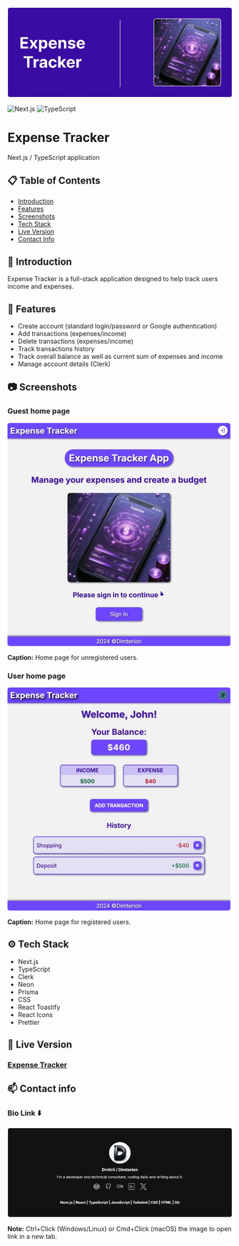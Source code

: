 <style>
  .img-style { 
    border-radius: 5px;
  }
</style>

<img src="./assets/images/expense_tracker_readme_header.jpg" class="img-style" alt="Expense Tracker readme header" />

![Next.js](https://img.shields.io/badge/Next.js-000000?style=for-the-badge&logo=next.js&logoColor=white) ![TypeScript](https://img.shields.io/badge/TypeScript-007ACC?style=for-the-badge&logo=typescript&logoColor=white)

# Expense Tracker

Next.js / TypeScript application

## 📋 Table of Contents

- [Introduction](#introduction)
- [Features](#features)
- [Screenshots](#screenshots)
- [Tech Stack](#tech-stack)
- [Live Version](#live-version)
- [Contact Info](#contact-info)

## <a id="introduction"></a>🔎 Introduction

Expense Tracker is a full-stack application designed to help track users income and expenses.

## <a id="features"></a>📌 Features

- Create account (standard login/password or Google authentication)
- Add transactions (expenses/income)
- Delete transactions (expenses/income)
- Track transactions history
- Track overall balance as well as current sum of expenses and income
- Manage account details (Clerk)

## <a id="screenshots"></a>📷 Screenshots

### Guest home page

<img src="./assets/images/expense_tracker_guest_page.jpg" class="img-style" alt="Expense Tracker guest page" />

**Caption:** Home page for unregistered users.

### User home page

<img src="./assets/images/expense_tracker_main_page.jpg" class="img-style" alt="Expense Tracker main page" />

**Caption:** Home page for registered users.

## <a id="tech-stack"></a>⚙️ Tech Stack

- Next.js
- TypeScript
- Clerk
- Neon
- Prisma
- CSS
- React Toastify
- React Icons
- Prettier

## <a id="live-version"></a>🔗 Live Version

### [Expense Tracker](https://expense-tracker-lac-eta.vercel.app/)

## <a id="contact-info"></a>📫 Contact info

### Bio Link ⬇️

<a href="https://dimterion.bio.link/">
  <img src="./assets/images/expense_tracker_readme_footer.jpg" class="img-style" alt="Expense Tracker readme header" />
</a>

**Note:** Ctrl+Click (Windows/Linux) or Cmd+Click (macOS) the image to open link in a new tab.
